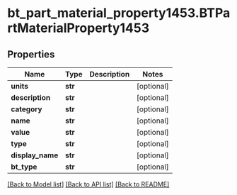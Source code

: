 # bt_part_material_property1453.BTPartMaterialProperty1453

## Properties
Name | Type | Description | Notes
------------ | ------------- | ------------- | -------------
**units** | **str** |  | [optional] 
**description** | **str** |  | [optional] 
**category** | **str** |  | [optional] 
**name** | **str** |  | [optional] 
**value** | **str** |  | [optional] 
**type** | **str** |  | [optional] 
**display_name** | **str** |  | [optional] 
**bt_type** | **str** |  | [optional] 

[[Back to Model list]](../README.md#documentation-for-models) [[Back to API list]](../README.md#documentation-for-api-endpoints) [[Back to README]](../README.md)


